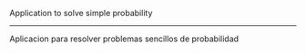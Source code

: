 Application to solve simple probability

-----------------------------

Aplicacion para resolver problemas sencillos de probabilidad
